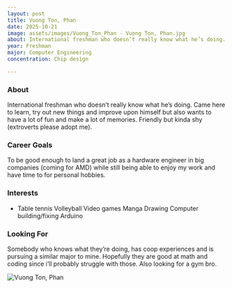```yaml
---
layout: post
title: Vuong Ton, Phan
date: 2025-10-21
image: assets/images/Vuong_Ton_Phan - Vuong Ton, Phan.jpg
about: International freshman who doesn’t really know what he’s doing. Came here to learn, try out new things and improve upon himself but also wants to have a lot of fun and make a lot of memories. Friendly but kinda shy (extroverts please adopt me).
year: Freshman
major: Computer Engineering
concentration: Chip design

---
```


### About

International freshman who doesn’t really know what he’s doing. Came here to learn, try out new things and improve upon himself but also wants to have a lot of fun and make a lot of memories. Friendly but kinda shy (extroverts please adopt me).

### Career Goals

To be good enough to land a great job as a hardware engineer in big companies (coming for AMD) while still being able to enjoy my work and have time to for personal hobbies.

### Interests

- Table tennis
Volleyball
Video games
Manga
Drawing
Computer building/fixing
Arduino

### Looking For

Somebody who knows what they’re doing, has coop experiences and is pursuing a similar major to mine. Hopefully they are good at math and coding since i’ll probably struggle with those. Also looking for a gym bro.
<div class="text-center my-5">
    <img src="https://sase-drexel.github.io/mentorship-2025/assets/images/Vuong_Ton_Phan - Vuong Ton, Phan.jpg" alt="Vuong Ton, Phan" class="rounded post-img" />
</div>
